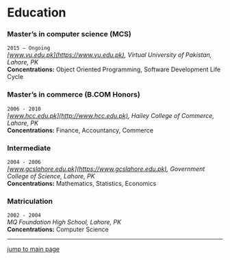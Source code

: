 # Education

### Master’s in computer science (MCS)

`2015 – Ongoing`  
_[www.vu.edu.pk](https://www.vu.edu.pk), Virtual University of Pakistan, Lahore, PK_  
**Concentrations:** Object Oriented Programming, Software Development Life Cycle

### Master’s in commerce (B.COM Honors)

`2006 - 2010`  
_[www.hcc.edu.pk](http://www.hcc.edu.pk), Hailey College of Commerce, Lahore, PK_  
**Concentrations:** Finance, Accountancy, Commerce

### Intermediate

`2004 - 2006`  
_[www.gcslahore.edu.pk](https://www.gcslahore.edu.pk), Government College of Science, Lahore, PK_  
**Concentrations:** Mathematics, Statistics, Economics

### Matriculation

`2002 - 2004`  
_MQ Foundation High School, Lahore, PK_  
**Concentrations:** Computer Science

---
[jump to main page](https://mabubakarriaz.github.io)